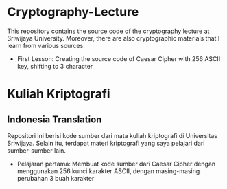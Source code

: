 # Cryptography-Lecture
This repository contains the source code of the cryptography lecture at Sriwijaya University. Moreover, there are also cryptographic materials that I learn from various sources.

  - First Lesson:
    Creating the source code of Caesar Cipher with 256 ASCII key, shifting to 3 character


# Kuliah Kriptografi
## Indonesia Translation
Repositori ini berisi kode sumber dari mata kuliah kriptografi di Universitas Sriwijaya. Selain itu, terdapat materi kriptografi yang saya pelajari dari sumber-sumber lain.

  - Pelajaran pertama:
    Membuat kode sumber dari Caesar Cipher dengan menggunakan 256 kunci karakter ASCII, dengan masing-masing perubahan 3 buah karakter

